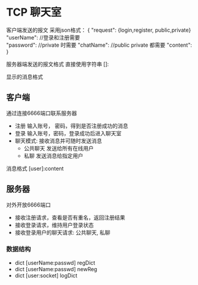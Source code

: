 # TCP 聊天室

客户端发送的报文 采用json格式：
{
    "request": {login,register, public,private}
    "userName":
//登录和注册需要    
    "password":
//private 时需要 
    "chatName":
//public private 都需要
    "content":
}

服务器端发送的报文格式 直接使用字符串
[]:

显示的消息格式

[userName@public]:消息内容
[userName@userName]:消息内容


## 客户端

通过连接6666端口联系服务器

* 注册 输入账号， 密码，得到是否注册成功的消息
* 登录 输入账号，密码，登录成功后进入聊天室
* 聊天模式: 接收消息并可随时发送消息
  * 公共聊天  发送给所有在线用户
  * 私聊 发送消息给指定用户

消息格式   [user]:content

## 服务器

对外开放6666端口

* 接收注册请求，查看是否有重名，返回注册结果
* 接收登录请求，维持用户登录状态
* 接收登录用户的聊天请求: 公共聊天, 私聊

### 数据结构

* dict [userName:passwd] regDict
* dict [userName:passwd] newReg
* dict [user:socket] logDict


